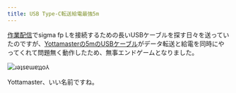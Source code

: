 ```yaml
---
title: USB Type-C転送給電最強5m
---
```

[作業配信](https://www.youtube.com/c/r7kamura)でsigma fp Lを接続するための長いUSBケーブルを探す日々を送っていたのですが、[Yottamasterの5mのUSBケーブル](https://www.amazon.co.jp/dp/B09Y1BY75P)がデータ転送と給電を同時にやってくれて問題無く動作したため、無事エンドゲームとなりました。

![](https://lh5.googleusercontent.com/BFXfNGnqVBbRfteX143HR7guqCXxd1utIpoEtUCQBq51RS9yIYJkND2XDR7zCbXfnQ_aLfHSk2gyt0faaC7jB_tp2KxHEgcCSpc8PnCwFDMOCLJqQTdwusJXYIYvSjOAOYn8TdhK5ATbU1OMdZmABhI "ɹǝʇsɐɯɐʇʇo⅄")

Yottamaster、いい名前ですね。
